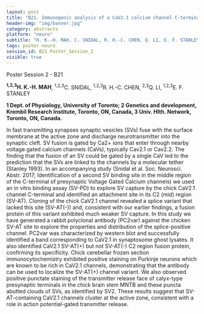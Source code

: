 ```yaml
---
layout: post
title: "B21. Immunogenic analysis of a CaV2.1 calcium channel C-terminal synaptic vesicle binding site"
header-img: "img/banner.jpg"
category: abstracts
platform: "neuro"
subtitle: "H. K.-H. MAH, C. SNIDAL, R. H.-C. CHEN, Q. LI, E. F. STANLEY"
tags: poster neuro
session_id: B21 Poster_Session_2
visible: true
---
```

Poster Session 2 - B21

**<sup>1,2,3</sup>H. K.-H. MAH**, <sup>1,2,3</sup>C. SNIDAL, <sup>1,2,3</sup>R. H.-C. CHEN, <sup>2,3</sup>Q. LI, <sup>1,2,3</sup>E. F. STANLEY

__1 Dept. of Physiology, University of Toronto; 2 Genetics and development, Krembil Research Institute, Toronto, ON, Canada, 3 Univ. Hlth. Network, Toronto, ON, Canada.__

In fast transmitting synapses synaptic vesicles (SVs) fuse with the surface membrane at the active zone and discharge neurotransmitter into the synaptic cleft. SV fusion is gated by Ca2+ ions that enter through nearby voltage gated calcium channels (CaVs), typically Cav2.1 or Cav2.2. The finding that the fusion of an SV could be gated by a single CaV led to the prediction that the SVs are linked to the channels by a molecular tether (Stanley 1993). In an accompanying
study (Snidal et al. Soc. Neurosci. Abstr. 2017; Identification of a second SV binding site in the middle region of the C-terminal of presynaptic Voltage Gated Calcium channels) we used an in vitro binding assay (SV-PD) to explore SV capture by the chick CaV2.1 channel C-terminal and identified an attachment site in its C2 (mid) region (SV-AT). Cloning of the chick CaV2.1 channel revealed a splice variant that lacked this site (SV-AT(-)) and, consistent with our earlier
findings, a fusion protein of this variant exhibited much weaker SV capture. In this study we have generated a rabbit polyclonal antibody (PC2var) against the chicken SV-AT site to explore the properties and distribution of the splice-positive channel. PC2var was characterized by western blot and successfully identified a band corresponding to CaV2.1 in synaptosome ghost lysates. It also identified CaV2.1 SV-AT(+) but not SV-AT(-) C2 region fusion protein, confirming its specificity. Chick cerebellar frozen section immunocytochemistry exhibited
positive staining on Purkinje neurons which are known to be rich in CaV2.1 channels, demonstrating that the antibody can be used to localize the SV-AT(+) channel variant. We also observed positive punctate staining of the transmitter release face of calyx-type presynaptic terminals in the chick brain stem MNTB and these puncta abutted clouds of SVs, as identified by SV2. These results suggest that SV-AT-containing CaV2.1 channels cluster at the active zone,
consistent with a role in action potential-gated transmitter release.